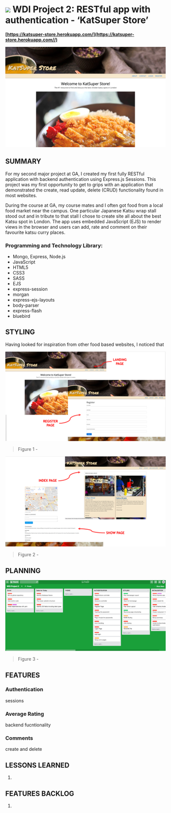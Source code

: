 # ![](https://ga-dash.s3.amazonaws.com/production/assets/logo-9f88ae6c9c3871690e33280fcf557f33.png) WDI Project 2: RESTful app with authentication  - ‘KatSuper Store’


**[https://katsuper-store.herokuapp.com/](https://katsuper-store.herokuapp.com//)**

![](README/screenshots/screenshot_landingpage.jpg)


## SUMMARY

For my second major project at GA, I created my first fully RESTful application with backend authentication using Express.js Sessions. This project was my first opportunity to get to grips with an application that demonstrated the create, read update, delete (CRUD) functionality found in most websites.

During the course at GA, my course mates and I often got food from a local food market near the campus. One particular Japanese Katsu wrap stall stood out and in tribute to that stall I chose to create site all about the best Katsu spot in London. The app uses embedded JavaScript (EJS) to render views in the browser and users can add, rate and comment on their favourite katsu curry places.


### Programming and Technology Library:

* Mongo, Express, Node.js
* JavaScript
* HTML5
* CSS3
* SASS
* EJS
* express-session
* morgan
* express-ejs-layouts
* body-parser
* express-flash
* bluebird

## STYLING

Having looked for inspiration from other food based websites, I noticed that

![](README/screenshots/combined_screenshot1.jpg)
> Figure 1 -

![](README/screenshots/combined_screenshot2.jpg)
> Figure 2 -

## PLANNING
![](README/screenshots/Trello_pic1.jpg)
> Figure 3 -


## FEATURES
### Authentication
sessions


### Average Rating
backend fucntionality

### Comments
create and delete

## LESSONS LEARNED
1.

## FEATURES BACKLOG
1.
